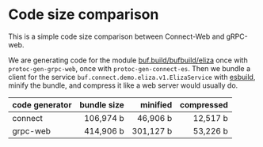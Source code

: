 # Code size comparison

This is a simple code size comparison between Connect-Web and gRPC-web.

We are generating code for the module [buf.build/bufbuild/eliza](https://buf.build/bufbuild/eliza)
once with `protoc-gen-grpc-web`, once with `protoc-gen-connect-es`. 
Then we bundle a client for the service `buf.connect.demo.eliza.v1.ElizaService` 
with [esbuild](https://esbuild.github.io/), minify the bundle, and compress 
it like a web server would usually do.

| code generator | bundle size        | minified               | compressed           |
|----------------|-------------------:|-----------------------:|---------------------:|
| connect        | 106,974 b | 46,906 b | 12,517 b |
| grpc-web       | 414,906 b    | 301,127 b    | 53,226 b |
